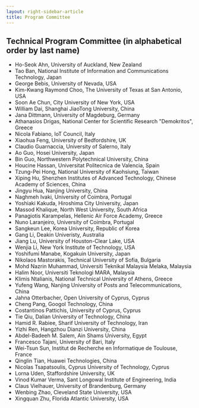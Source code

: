 ```yaml
---
layout: right-sidebar-article
title: Program Committee
---
```


## Technical Program Committee (in alphabetical order by last name)

- Ho-Seok Ahn, University of Auckland, New Zealand
- Tao Ban, National Institute of Information and Communications Technology, Japan
- George Bebis, University of Nevada, USA
- Kim-Kwang Raymond Choo, The University of Texas at San Antonio, USA
- Soon Ae Chun, City University of New York, USA  
- William Dai, Shanghai JiaoTong University, China
- Jana Dittmann, University of Magdeburg, Germany
- Athanasios Drigas, National Center for Scientific Research "Demokritos", Greece
- Nicola Fabiano, IoT Council, Italy
- Xiaohua Feng, University of Bedfordshire, UK
- Claudio Guarnaccia, University of Salerno, Italy
- Ao Guo, Hosei University, Japan
- Bin Guo, Northwestern Polytechnical University, China
- Houcine Hassan, Universitat Politecnica de Valencia, Spain
- Tzung-Pei Hong, National University of Kaohsiung, Taiwan
- Xiping Hu, Shenzhen Institutes of Advanced Technology, Chinese Academy of Sciences, China   
- Jingyu Hua, Nanjing University, China
- Naghmeh Ivaki, University of Coimbra, Portugal
- Yoshiaki Kakuda, Hiroshima City University, Japan
- Massod Khalique, North West University, South Africa
- Panagiotis Karampelas, Hellenic Air Force Academy, Greece  
- Nuno Laranjeiro, University of Coimbra, Portugal
- Sangkeun Lee, Korea University, Republic of Korea
- Gang Li, Deakin Univeristy, Australia
- Jiang Lu, University of Houston-Clear Lake, USA
- Wenjia Li, New York Institute of Technology, USA
- Yoshifumi Manabe, Kogakuin University, Japan
- Nikolaos Mastorakis, Technical University of Sofia, Bulgaria
- Mohd Nazrin Muhammad, Universiti Teknikal Malaysia Melaka, Malaysia
- Halim Noor, Universiti Teknologi MARA, Malaysia
- Klimis Ntalianis, National Technical University of Athens, Greece
- Yufeng Wang, Nanjing University of Posts and Telecommunications, China  
- Jahna Otterbacher, Open University of Cyprus, Cyprus
- Cheng Pang, Googol Technology, China
- Costantinos Pattichis, University of Cyprus, Cyprus
- Tie Qiu, Dalian University of Technology, China
- Hamid R. Rabiee, Sharif University of Technology, Iran
- Yizhi Ren, Hangzhou Dianzi University, China
- Abdel-Badeeh M. Salem, Ain Shams University, Egypt
- Francesco Tajani, University of Bari, Italy
- Wei-Tsun Sun, Institut de Recherche en Informatique de Toulouse, France
- Qinglin Tian, Huawei Technologies, China
- Nicolas Tsapatsoulis, Cyprus University of Technology, Cyprus
- Lorna Uden, Staffordshire University, UK
- Vinod Kumar Verma, Sant Longowal Institute of Engineering, India
- Claus Vielhauer, University of Brandenburg, Germany
- Wenbing Zhao, Cleveland State University, USA
- Xingquan Zhu, Florida Atlantic University, USA
